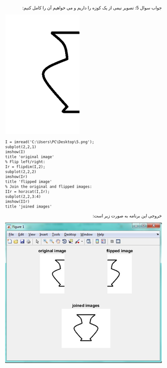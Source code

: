 <div dir="rtl">
جواب سوال 5:
    تصویر نیمی از یک کوزه را داریم و می خواهیم آن را کامل کنیم:
</div>

![koozeh](5.png)

```
I = imread('C:\Users\PC\Desktop\5.png'); 
subplot(2,2,1) 
imshow(I)
title 'original image' 
% Flip left/right: 
Ir = flipdim(I,2); 
subplot(2,2,2) 
imshow(Ir)
title 'flipped image'
% Join the original and flipped images: 
IIr = horzcat(I,Ir); 
subplot(2,2,3:4) 
imshow(IIr)
title 'joined images'
```
<div dir="rtl">
خروجی این برنامه به صورت زیر است:
</div>

![khorooji](02490.jpg)
